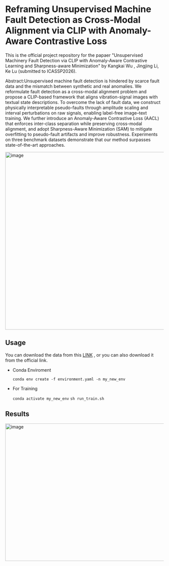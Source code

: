 # Reframing Unsupervised Machine Fault Detection as Cross-Modal Alignment via CLIP with Anomaly-Aware Contrastive Loss
This is the official project repository for the papaer "Unsupervised Machinery Fault Detection via CLIP with Anomaly-Aware Contrastive Learning and Sharpness-aware Minimization" by Kangkai Wu , Jingjing Li, Ke Lu (submitted to ICASSP2026).

Abstract:Unsupervised machine fault detection is hindered by scarce fault data and the mismatch between synthetic and real anomalies. We reformulate fault detection as a cross-modal alignment problem and propose a CLIP-based framework that aligns vibration-signal images with textual state descriptions. To overcome the lack of fault data, we construct physically interpretable pseudo-faults through amplitude scaling and interval perturbations on raw signals, enabling label-free image–text training. We further introduce an Anomaly-Aware Contrastive Loss (AACL) that enforces inter-class separation while preserving cross-modal alignment, and adopt Sharpness-Aware Minimization (SAM) to mitigate overfitting to pseudo-fault artifacts and improve robustness. Experiments on three benchmark datasets demonstrate that our method surpasses state-of-the-art approaches.

<img width="1343" height="566" alt="image" src="https://github.com/user-attachments/assets/30c6e855-f412-49e5-ac62-e1333c7e9e97" />


## Usage
You can download the data from this [LINK](https://pan.quark.cn/s/b7806b883a60) , or you can also download it from the official link.


* Conda Enviroment

    `conda env create -f environment.yaml -n my_new_env`

* For Training

    `conda activate my_new_env`
    `sh run_train.sh`
  
## Results
<img width="837" height="438" alt="image" src="https://github.com/user-attachments/assets/75c9d29f-981a-480f-9f39-a83bcbc2f5b9" />
